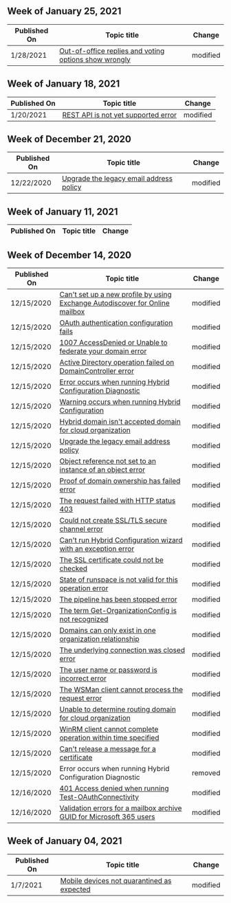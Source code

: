 <!-- This file is generated automatically each week. Changes made to this file will be overwritten.-->



## Week of January 25, 2021


| Published On |Topic title | Change |
|------|------------|--------|
| 1/28/2021 | [Out-of-office replies and voting options show wrongly](/exchange/troubleshoot/send-emails/out-of-office-replies-and-voting-options-appear-incorrectly) | modified |


## Week of January 18, 2021


| Published On |Topic title | Change |
|------|------------|--------|
| 1/20/2021 | [REST API is not yet supported error](/exchange/troubleshoot/user-and-shared-mailboxes/rest-api-is-not-yet-supported-for-this-mailbox-error) | modified |


## Week of December 21, 2020


| Published On |Topic title | Change |
|------|------------|--------|
| 12/22/2020 | [Upgrade the legacy email address policy](/exchange/troubleshoot/hybrid-configuration-wizard-errors/legacy-email-address-policy-not-automatically-updated) | modified |


## Week of January 11, 2021


| Published On |Topic title | Change |
|------|------------|--------|


## Week of December 14, 2020


| Published On |Topic title | Change |
|------|------------|--------|
| 12/15/2020 | [Can't set up a new profile by using Exchange Autodiscover for Online mailbox](/exchange/troubleshoot/outlook-issues/cannot-set-up-profile-autodiscover) | modified |
| 12/15/2020 | [OAuth authentication configuration fails](/exchange/troubleshoot/administration/exchange-oauth-authentication-could-not-find-the-authorization) | modified |
| 12/15/2020 | [1007 AccessDenied or Unable to federate your domain error](/exchange/troubleshoot/hybrid-configuration-wizard-errors/1007-accessdenied-or-ensure-your-system-time-is-correct-error) | modified |
| 12/15/2020 | [Active Directory operation failed on DomainController error](/exchange/troubleshoot/hybrid-configuration-wizard-errors/active-directory-operation-failed-on-domaincontroller-error) | modified |
| 12/15/2020 | [Error occurs when running Hybrid Configuration Diagnostic](/exchange/troubleshoot/hybrid-configuration-wizard-errors/confirm-hybrid-certificate-has-iis-and-smtp-services-assigned-to-it-error) | modified |
| 12/15/2020 | [Warning occurs when running Hybrid Configuration](/exchange/troubleshoot/hybrid-configuration-wizard-errors/hcw-has-completed-but-was-not-able-to-perform-oauth) | modified |
| 12/15/2020 | [Hybrid domain isn't accepted domain for cloud organization](/exchange/troubleshoot/hybrid-configuration-wizard-errors/hybrid-domain-domain-isnt-accepted-domain-for-cloud-organization-error) | modified |
| 12/15/2020 | [Upgrade the legacy email address policy](/exchange/troubleshoot/hybrid-configuration-wizard-errors/legacy-email-address-policy-not-automatically-updated) | modified |
| 12/15/2020 | [Object reference not set to an instance of an object error](/exchange/troubleshoot/hybrid-configuration-wizard-errors/object-reference-not-set-to-an-instance-of-an-object-error) | modified |
| 12/15/2020 | [Proof of domain ownership has failed error](/exchange/troubleshoot/hybrid-configuration-wizard-errors/proof-of-domain-ownership-has-failed-error) | modified |
| 12/15/2020 | [The request failed with HTTP status 403](/exchange/troubleshoot/hybrid-configuration-wizard-errors/request-failed-with-http-status-403-forbidden) | modified |
| 12/15/2020 | [Could not create SSL/TLS secure channel error](/exchange/troubleshoot/hybrid-configuration-wizard-errors/request-was-aborted-could-not-create-ssl-tls-secure-channel) | modified |
| 12/15/2020 | [Can't run Hybrid Configuration wizard with an exception error](/exchange/troubleshoot/hybrid-configuration-wizard-errors/run-hcw-exception-error) | modified |
| 12/15/2020 | [The SSL certificate could not be checked](/exchange/troubleshoot/hybrid-configuration-wizard-errors/ssl-certificate-could-not-be-checked) | modified |
| 12/15/2020 | [State of runspace is not valid for this operation error](/exchange/troubleshoot/hybrid-configuration-wizard-errors/state-of-runspace-is-not-valid-for-this-operation-error) | modified |
| 12/15/2020 | [The pipeline has been stopped error](/exchange/troubleshoot/hybrid-configuration-wizard-errors/system-management-automation-pipelinestoppedexception) | modified |
| 12/15/2020 | [The term Get-OrganizationConfig is not recognized](/exchange/troubleshoot/hybrid-configuration-wizard-errors/term-get-organizationconfig-is-not-recognized-error) | modified |
| 12/15/2020 | [Domains can only exist in one organization relationship](/exchange/troubleshoot/hybrid-configuration-wizard-errors/the-domains-already-exist-in-another-organization-error) | modified |
| 12/15/2020 | [The underlying connection was closed error](/exchange/troubleshoot/hybrid-configuration-wizard-errors/the-underlying-connection-was-closed-error) | modified |
| 12/15/2020 | [The user name or password is incorrect error](/exchange/troubleshoot/hybrid-configuration-wizard-errors/the-user-name-or-password-is-incorrect-error) | modified |
| 12/15/2020 | [The WSMan client cannot process the request error](/exchange/troubleshoot/hybrid-configuration-wizard-errors/the-wsman-client-cannot-process-the-request-error) | modified |
| 12/15/2020 | [Unable to determine routing domain for cloud organization](/exchange/troubleshoot/hybrid-configuration-wizard-errors/unable-to-determine-the-routing-domain-for-the-cloud-org) | modified |
| 12/15/2020 | [WinRM client cannot complete operation within time specified](/exchange/troubleshoot/hybrid-configuration-wizard-errors/winrm-client-cannot-complete-operation-with-time-specified-error) | modified |
| 12/15/2020 | [Can't release a message for a certificate](/exchange/troubleshoot/administration/release-messages-prompted-client-certificate) | modified |
| 12/15/2020 | Error occurs when running Hybrid Configuration Diagnostic | removed |
| 12/16/2020 | [401 Access denied when running Test-OAuthConnectivity](/exchange/troubleshoot/administration/401-access-denied-error-when-running-test-oauthconnectivity) | modified |
| 12/16/2020 | [Validation errors for a mailbox archive GUID for Microsoft 365 users](/exchange/troubleshoot/administration/validation-errors-for-mailbox-archive-guid) | modified |


## Week of January 04, 2021


| Published On |Topic title | Change |
|------|------------|--------|
| 1/7/2021 | [Mobile devices not quarantined as expected](/exchange/troubleshoot/mobile-devices/mobile-devices-not-quarantined-as-expected) | modified |
